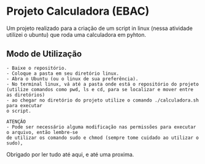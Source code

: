 # Projeto Calculadora (EBAC)
 Um projeto realizado para a criação de um script in linux (nessa atividade utilizei o ubuntu) 
 que roda uma calculadora em pyhton.

## Modo de Utilização
    - Baixe o repositório.
    - Coloque a pasta em seu diretório linux.
    - Abra o Ubuntu (ou o linux de sua preferência).
    - No terminal linux, vá até a pasta onde está o repositório do projeto 
    (utilize comandos como pwd, ls e cd, para se localizar e mover entre as diretórios)
    - ao chegar no diretório do projeto utilize o comando ./calculadora.sh para executar
    o script.
    
    ATENÇÂO
    - Pode ser necessário alguma modificação nas permissões para executar o arquivo, então lembre-se
    de utilizar os comando sudo e chmod (sempre tome cuidado ao utilizar o sudo),

Obrigado por ler tudo até aqui, e até uma proxima.
